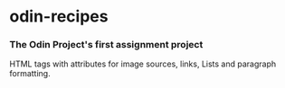# odin-recipes
### The Odin Project's first assignment project
HTML tags with attributes for image sources, links, Lists and paragraph formatting. 
